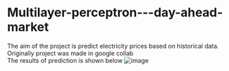 # Multilayer-perceptron---day-ahead-market
The aim of the project is predict electricity prices based on historical data.<br />
Originally project was made in google collab <br />
The results of prediction is shown below
![image](https://user-images.githubusercontent.com/52015177/185635145-80abe2e7-db0f-4871-acc7-c5b99f585446.png)

